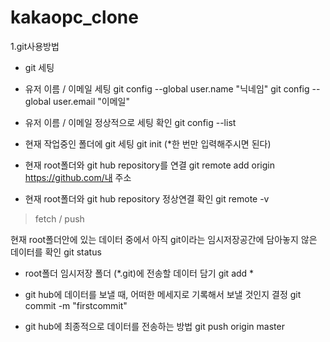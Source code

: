 # kakaopc_clone
1.git사용방법

- git 세팅

- 유저 이름 / 이메일 세팅
git config --global user.name "닉네임"
git config --global user.email "이메일"

- 유저 이름 / 이메일 정상적으로 세팅 확인
git config --list

- 현재 작업중인 폴더에 git 세팅
git init (*한 번만 입력해주시면 된다)

- 현재 root폴더와 git hub repository를 연결
git remote add origin https://github.com/내 주소

- 현재 root폴더와 git hub repository 정상연결 확인
git remote -v
> fetch / push

현재 root폴더안에 있는 데이터 중에서 아직 git이라는 임시저장공간에 담아놓지 않은 데이터를 확인
git status

- root폴더 임시저장 폴더 (*.git)에 전송할 데이터 담기
git add *

- git hub에 데이터를 보낼 때, 어떠한 메세지로 기록해서 보낼 것인지 결정
git commit -m "firstcommit"

- git hub에 최종적으로 데이터를 전송하는 방법
git push origin master
